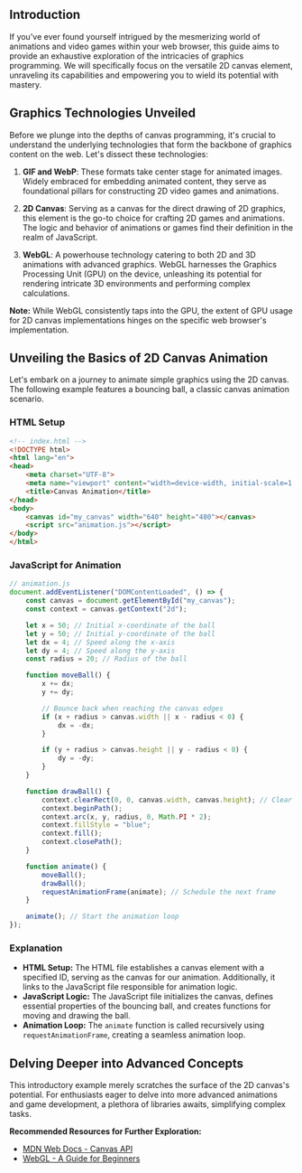 ## Introduction

If you've ever found yourself intrigued by the mesmerizing world of animations and video games within your web browser, this guide aims to provide an exhaustive exploration of the intricacies of graphics programming. We will specifically focus on the versatile 2D canvas element, unraveling its capabilities and empowering you to wield its potential with mastery.
## Graphics Technologies Unveiled

Before we plunge into the depths of canvas programming, it's crucial to understand the underlying technologies that form the backbone of graphics content on the web. Let's dissect these technologies:

1. **GIF and WebP**: These formats take center stage for animated images. Widely embraced for embedding animated content, they serve as foundational pillars for constructing 2D video games and animations.

2. **2D Canvas**: Serving as a canvas for the direct drawing of 2D graphics, this element is the go-to choice for crafting 2D games and animations. The logic and behavior of animations or games find their definition in the realm of JavaScript.

3. **WebGL**: A powerhouse technology catering to both 2D and 3D animations with advanced graphics. WebGL harnesses the Graphics Processing Unit (GPU) on the device, unleashing its potential for rendering intricate 3D environments and performing complex calculations.

**Note:** While WebGL consistently taps into the GPU, the extent of GPU usage for 2D canvas implementations hinges on the specific web browser's implementation.
## Unveiling the Basics of 2D Canvas Animation

Let's embark on a journey to animate simple graphics using the 2D canvas. The following example features a bouncing ball, a classic canvas animation scenario.
### HTML Setup

```html
<!-- index.html -->
<!DOCTYPE html>
<html lang="en">
<head>
    <meta charset="UTF-8">
    <meta name="viewport" content="width=device-width, initial-scale=1.0">
    <title>Canvas Animation</title>
</head>
<body>
    <canvas id="my_canvas" width="640" height="480"></canvas>
    <script src="animation.js"></script>
</body>
</html>
```
### JavaScript for Animation

```javascript
// animation.js
document.addEventListener("DOMContentLoaded", () => {
    const canvas = document.getElementById("my_canvas");
    const context = canvas.getContext("2d");

    let x = 50; // Initial x-coordinate of the ball
    let y = 50; // Initial y-coordinate of the ball
    let dx = 4; // Speed along the x-axis
    let dy = 4; // Speed along the y-axis
    const radius = 20; // Radius of the ball

    function moveBall() {
        x += dx;
        y += dy;

        // Bounce back when reaching the canvas edges
        if (x + radius > canvas.width || x - radius < 0) {
            dx = -dx;
        }

        if (y + radius > canvas.height || y - radius < 0) {
            dy = -dy;
        }
    }

    function drawBall() {
        context.clearRect(0, 0, canvas.width, canvas.height); // Clear the canvas
        context.beginPath();
        context.arc(x, y, radius, 0, Math.PI * 2);
        context.fillStyle = "blue";
        context.fill();
        context.closePath();
    }

    function animate() {
        moveBall();
        drawBall();
        requestAnimationFrame(animate); // Schedule the next frame
    }

    animate(); // Start the animation loop
});
```
### Explanation

- **HTML Setup:** The HTML file establishes a canvas element with a specified ID, serving as the canvas for our animation. Additionally, it links to the JavaScript file responsible for animation logic.
- **JavaScript Logic:** The JavaScript file initializes the canvas, defines essential properties of the bouncing ball, and creates functions for moving and drawing the ball.
- **Animation Loop:** The `animate` function is called recursively using `requestAnimationFrame`, creating a seamless animation loop.
## Delving Deeper into Advanced Concepts

This introductory example merely scratches the surface of the 2D canvas's potential. For enthusiasts eager to delve into more advanced animations and game development, a plethora of libraries awaits, simplifying complex tasks.

**Recommended Resources for Further Exploration:**
- [MDN Web Docs - Canvas API](https://developer.mozilla.org/en-US/docs/Web/API/Canvas_API)
- [WebGL - A Guide for Beginners](https://developer.mozilla.org/en-US/docs/Web/API/WebGL_API/Guide)


